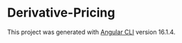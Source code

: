 # Derivative-Pricing
This project was generated with [Angular CLI](https://github.com/angular/angular-cli) version 16.1.4.
